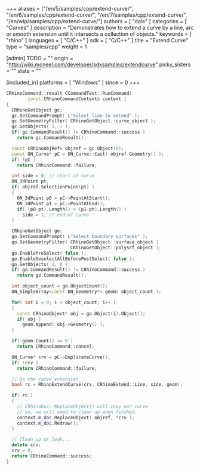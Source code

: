 +++
aliases = ["/en/5/samples/cpp/extend-curve/", "/en/6/samples/cpp/extend-curve/", "/en/7/samples/cpp/extend-curve/", "/en/wip/samples/cpp/extend-curve/"]
authors = [ "dale" ]
categories = [ "Curves" ]
description = "Demonstrates how to extend a curve by a line, arc or smooth extension until it intersects a collection of objects."
keywords = [ "rhino" ]
languages = [ "C/C++" ]
sdk = [ "C/C++" ]
title = "Extend Curve"
type = "samples/cpp"
weight = 1

[admin]
TODO = ""
origin = "http://wiki.mcneel.com/developer/sdksamples/extendcurve"
picky_sisters = ""
state = ""

[included_in]
platforms = [ "Windows" ]
since = 0
+++

```cpp
CRhinoCommand::result CCommandTest::RunCommand(
        const CRhinoCommandContext& context )
{
  CRhinoGetObject gc;
  gc.SetCommandPrompt( L"Select line to extend" );
  gc.SetGeometryFilter( CRhinoGetObject::curve_object );
  gc.GetObjects( 1, 1 );
  if( gc.CommandResult() != CRhinoCommand::success )
    return gc.CommandResult();

  const CRhinoObjRef& objref = gc.Object(0);
  const ON_Curve* pC = ON_Curve::Cast( objref.Geometry() );
  if( !pC )
    return CRhinoCommand::failure;

  int side = 0; // start of curve
  ON_3dPoint pt;
  if( objref.SelectionPoint(pt) )
  {
    ON_3dPoint p0 = pC->PointAtStart();
    ON_3dPoint p1 = pC->PointAtEnd();
    if( (p0-pt).Length() > (p1-pt).Length() )
      side = 1; // end of curve
  }

  CRhinoGetObject go;
  go.SetCommandPrompt( L"Select boundary surfaces" );
  go.SetGeometryFilter( CRhinoGetObject::surface_object |
                        CRhinoGetObject::polysrf_object );
  go.EnablePreSelect( false );
  go.EnableDeselectAllBeforePostSelect( false );
  go.GetObjects( 1, 0 );
  if( go.CommandResult() != CRhinoCommand::success )
    return go.CommandResult();

  int object_count = go.ObjectCount();
  ON_SimpleArray<const ON_Geometry*> geom( object_count );

  for( int i = 0; i < object_count; i++ )
  {
    const CRhinoObject* obj = go.Object(i).Object();
    if( obj )
      geom.Append( obj->Geometry() );
  }

  if( geom.Count() <= 0 )
    return CRhinoCommand::cancel;

  ON_Curve* crv = pC->DuplicateCurve();
  if( !crv )
    return CRhinoCommand::failure;

  // Do the curve extension
  bool rc = RhinoExtendCurve(crv, CRhinoExtend::Line, side, geom);

  if( rc )
  {
    // CRhinoDoc::ReplaceObject() will copy our curve
    // so, we will need to clean up when finshed.
    context.m_doc.ReplaceObject( objref, *crv );
    context.m_doc.Redraw();
  }

  // Clean up or leak...
  delete crv;
  crv = 0;
  return CRhinoCommand::success;
}
```
